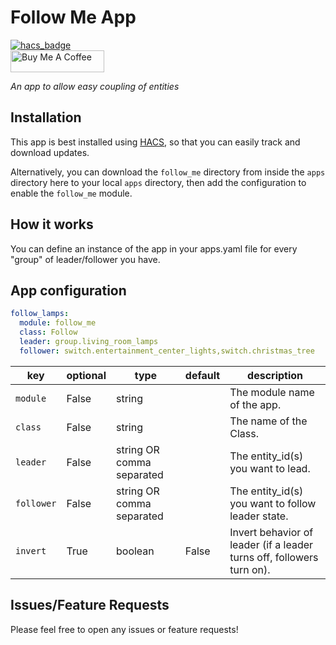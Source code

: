 # Follow Me App
[![hacs_badge](https://img.shields.io/badge/HACS-Custom-orange.svg)](https://github.com/custom-components/hacs)
<br><a href="https://www.buymeacoffee.com/aneisch" target="_blank"><img src="https://cdn.buymeacoffee.com/buttons/default-black.png" width="150px" height="35px" alt="Buy Me A Coffee" style="height: 35px !important;width: 150px !important;" ></a>

_An app to allow easy coupling of entities_

## Installation

This app is best installed using [HACS](https://github.com/custom-components/hacs), so that you can easily track and download updates.

Alternatively, you can download the `follow_me` directory from inside the `apps` directory here to your local `apps` directory, then add the configuration to enable the `follow_me` module.

## How it works

You can define an instance of the app in your apps.yaml file for every "group" of leader/follower you have. 

## App configuration

```yaml
follow_lamps:
  module: follow_me
  class: Follow
  leader: group.living_room_lamps
  follower: switch.entertainment_center_lights,switch.christmas_tree
```

key | optional | type | default | description
-- | -- | -- | -- | --
`module` | False | string | | The module name of the app.
`class` | False | string | | The name of the Class.
`leader` | False | string OR comma separated | | The entity_id(s) you want to lead.
`follower` | False | string OR comma separated | | The entity_id(s) you want to follow leader state.
`invert` | True | boolean | False | Invert behavior of leader (if a leader turns off, followers turn on).

## Issues/Feature Requests

Please feel free to open any issues or feature requests!
